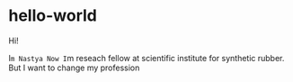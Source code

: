 # hello-world

Hi!

I`m Nastya
Now I`m reseach fellow at scientific institute for synthetic rubber.
But I want to change my profession
